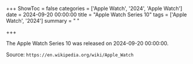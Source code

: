 +++
ShowToc = false
categories = ['Apple Watch', '2024', 'Apple Watch']
date = 2024-09-20 00:00:00
title = "Apple Watch Series 10"
tags = ['Apple Watch', '2024']
summary = " "

+++

The Apple Watch Series 10 was released on 2024-09-20 00:00:00.

Source: `https://en.wikipedia.org/wiki/Apple_Watch`

